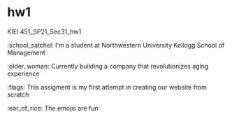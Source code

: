 # hw1
KIEI 451_SP21_Sec31_hw1
<!-- This is my first README.md file -->

<div> <p> :school_satchel: I'm a student at Northwestern University Kellogg School of Management </p> </div>
<div> <p> :older_woman: Currently building a company that revolutionizes aging experience </p> </div>
<div> <p> :flags: This assigment is my first attempt in creating our website from scratch </p> </div>
<div> <p> :ear_of_rice: The emojis are fun </p> </div>
